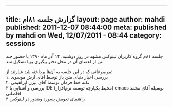 ----------
title: گزارش جلسه ۸۱‌ام
layout: page
author: mahdi
published: 2011-12-07 08:44:00
meta: published by mahdi on Wed, 12/07/2011 - 08:44
category: sessions
----------
جلسه ۸۱م گروه کاربران لینوکس مشهد در روز دوشنبه، ۱۴ آذر ماه ۱۳۹۰ با حضور چند
تن از اعضای آن در محل دفتر پیگیری پویا تشکیل شد.  


<!--more-->



موضوعاتی که در این جلسه به آن‌ها پرداخته شد عبارتند از:  
۱. بررسی اخبار دنیای متن باز توسط آقای آرش موسوی  
۲. نکته خط فرمان توسط آقای بیژن ابراهیمی  
۳ بررسی و آشنایی با IDE (محیط یکپارچه توسعه نرم‌افزار) emacs بوسیله آقای محمد
افاضاتی  
۴ راهنمای تعویض پسورد ویندوز در لینوکس
